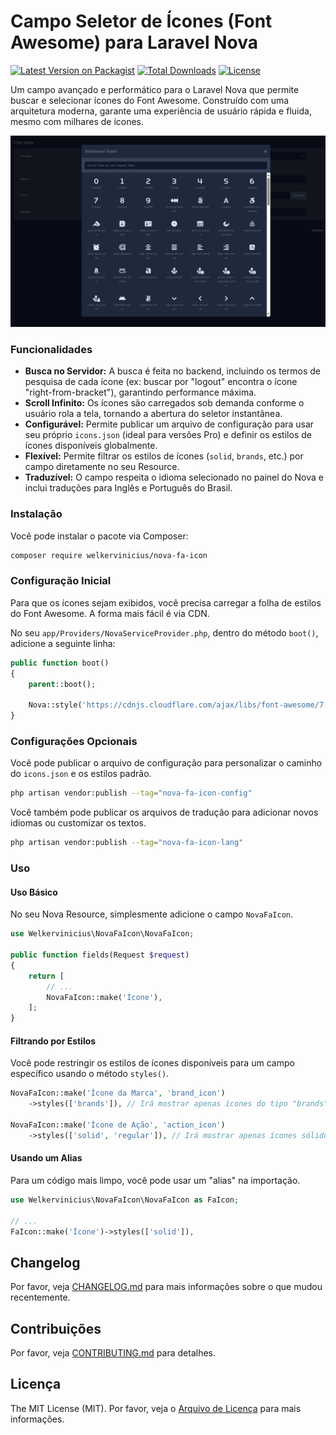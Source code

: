 # Campo Seletor de Ícones (Font Awesome) para Laravel Nova

[![Latest Version on Packagist](https://img.shields.io/packagist/v/welkervinicius/nova-fa-icon.svg?style=flat-square)](https://packagist.org/packages/welkervinicius/nova-fa-icon)
[![Total Downloads](https://img.shields.io/packagist/dt/welkervinicius/nova-fa-icon.svg?style=flat-square)](https://packagist.org/packages/welkervinicius/nova-fa-icon)
[![License](https://img.shields.io/packagist/l/welkervinicius/nova-fa-icon.svg?style=flat-square)](https://github.com/welkervinicius/nova-fa-icon/blob/main/LICENSE.md)

Um campo avançado e performático para o Laravel Nova que permite buscar e selecionar ícones do Font Awesome. Construído com uma arquitetura moderna, garante uma experiência de usuário rápida e fluida, mesmo com milhares de ícones.

![Screenshot do Nova FA Icon Picker](https://raw.githubusercontent.com/welkervinicius/nova-fa-icon/main/docs/select-screenshot.png)

### Funcionalidades

-   **Busca no Servidor:** A busca é feita no backend, incluindo os termos de pesquisa de cada ícone (ex: buscar por "logout" encontra o ícone "right-from-bracket"), garantindo performance máxima.
-   **Scroll Infinito:** Os ícones são carregados sob demanda conforme o usuário rola a tela, tornando a abertura do seletor instantânea.
-   **Configurável:** Permite publicar um arquivo de configuração para usar seu próprio `icons.json` (ideal para versões Pro) e definir os estilos de ícones disponíveis globalmente.
-   **Flexível:** Permite filtrar os estilos de ícones (`solid`, `brands`, etc.) por campo diretamente no seu Resource.
-   **Traduzível:** O campo respeita o idioma selecionado no painel do Nova e inclui traduções para Inglês e Português do Brasil.

### Instalação

Você pode instalar o pacote via Composer:

```bash
composer require welkervinicius/nova-fa-icon
```

### Configuração Inicial

Para que os ícones sejam exibidos, você precisa carregar a folha de estilos do Font Awesome. A forma mais fácil é via CDN.

No seu `app/Providers/NovaServiceProvider.php`, dentro do método `boot()`, adicione a seguinte linha:

```php
public function boot()
{
    parent::boot();

    Nova::style('https://cdnjs.cloudflare.com/ajax/libs/font-awesome/7.0.1/css/all.min.css');
}
```

### Configurações Opcionais

Você pode publicar o arquivo de configuração para personalizar o caminho do `icons.json` e os estilos padrão.

```bash
php artisan vendor:publish --tag="nova-fa-icon-config"
```

Você também pode publicar os arquivos de tradução para adicionar novos idiomas ou customizar os textos.

```bash
php artisan vendor:publish --tag="nova-fa-icon-lang"
```

### Uso

#### Uso Básico

No seu Nova Resource, simplesmente adicione o campo `NovaFaIcon`.

```php
use Welkervinicius\NovaFaIcon\NovaFaIcon;

public function fields(Request $request)
{
    return [
        // ...
        NovaFaIcon::make('Ícone'),
    ];
}
```

#### Filtrando por Estilos

Você pode restringir os estilos de ícones disponíveis para um campo específico usando o método `styles()`.

```php
NovaFaIcon::make('Ícone da Marca', 'brand_icon')
    ->styles(['brands']), // Irá mostrar apenas ícones do tipo "brands".

NovaFaIcon::make('Ícone de Ação', 'action_icon')
    ->styles(['solid', 'regular']), // Irá mostrar apenas ícones sólidos e regulares.
```

#### Usando um Alias

Para um código mais limpo, você pode usar um "alias" na importação.

```php
use Welkervinicius\NovaFaIcon\NovaFaIcon as FaIcon;

// ...
FaIcon::make('Ícone')->styles(['solid']),
```

## Changelog

Por favor, veja [CHANGELOG.md](CHANGELOG.md) para mais informações sobre o que mudou recentemente.

## Contribuições

Por favor, veja [CONTRIBUTING.md](CONTRIBUTING.md) para detalhes.

## Licença

The MIT License (MIT). Por favor, veja o [Arquivo de Licença](LICENSE.md) para mais informações.
